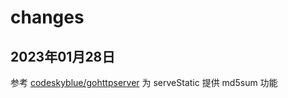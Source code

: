 # changes

## 2023年01月28日

参考 [codeskyblue/gohttpserver](https://github.com/codeskyblue/gohttpserver) 为 serveStatic 提供 md5sum 功能
